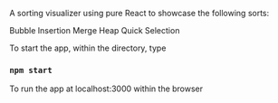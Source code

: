 A sorting visualizer using pure React to showcase the following sorts:

Bubble
Insertion
Merge
Heap
Quick
Selection

To start the app, within the directory, type

### `npm start`

To run the app at localhost:3000 within the browser